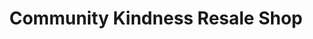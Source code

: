 ---
title: "Community Kindness Resale Shop"
url: /belleville/community-kindness-resale-shop/
shop: charity
---